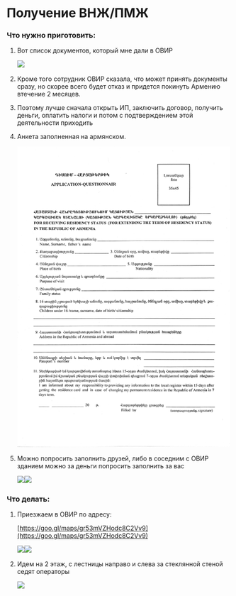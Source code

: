 # Получение ВНЖ/ПМЖ

### Что нужно приготовить:

1.  Вот список документов, который мне дали в ОВИР

    ![](.gitbook/assets/IMG\_6460.jpg)
2. Кроме того сотрудник ОВИР сказала, что может принять документы сразу, но скорее всего будет отказ и придется покинуть Армению втечение 2 месяцев.
3. Поэтому лучше сначала открыть ИП, заключить договор, получить деньги, оплатить налоги и потом с подтверждением этой деятельности приходить
4.  Анкета заполненная на армянском.&#x20;

    ![](<.gitbook/assets/Анкета на ВНЖ.jpg>)
5.  Можно попросить заполнить друзей, либо в соседним с ОВИР зданием можно за деньги попросить заполнить за вас

    ![](.gitbook/assets/IMG\_6343.jpeg)![](.gitbook/assets/IMG\_6342.jpeg)

### Что делать:

1.  Приезжаем в ОВИР по адресу:

    [https://goo.gl/maps/gr53mVZHodc8C2Vv9](https://goo.gl/maps/gr53mVZHodc8C2Vv9)

    ![](.gitbook/assets/IMG\_6339.jpeg)![](.gitbook/assets/IMG\_6340.jpeg)
2.  Идем на 2 этаж, с лестницы направо и слева за стеклянной стеной седят операторы

    ![](.gitbook/assets/IMG\_6341.jpeg)

